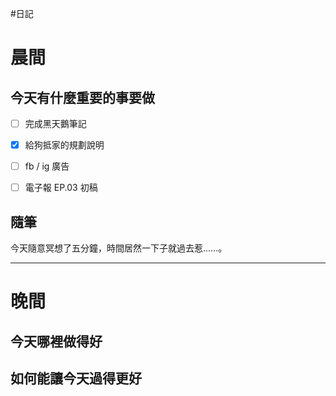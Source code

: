 #日記 
# 晨間

## 今天有什麼重要的事要做
- [ ] 完成黑天鵝筆記
- [x] 給狗抵家的規劃說明
- [ ] fb / ig 廣告
- [ ] 電子報 EP.03 初稿



## 隨筆
今天隨意冥想了五分鐘，時間居然一下子就過去惹......。

---

# 晚間

## 今天哪裡做得好

## 如何能讓今天過得更好